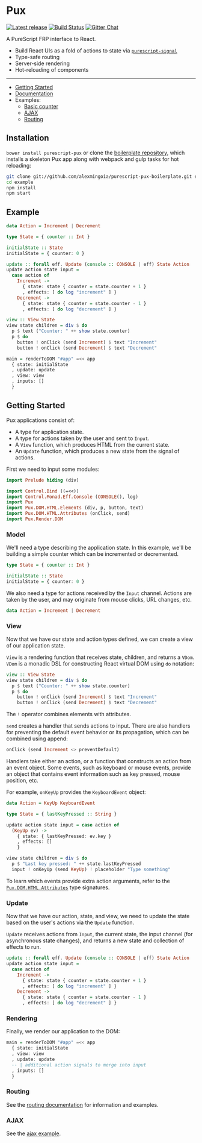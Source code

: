 # Pux

[![Latest release](http://img.shields.io/bower/v/purescript-pux.svg)](https://github.com/alexmingoia/purescript-pux/releases)
[![Build Status](https://travis-ci.org/alexmingoia/purescript-pux.svg?branch=master)](https://travis-ci.org/alexmingoia/purescript-pux)
[![Gitter Chat](https://img.shields.io/gitter/room/gitterHQ/gitter.svg)](https://gitter.im/alexmingoia/purescript-pux)

A PureScript FRP interface to React.

- Build React UIs as a fold of actions to state via [`purescript-signal`](https://github.com/bodil/purescript-signal/)
- Type-safe routing
- Server-side rendering
- Hot-reloading of components

---

- [Getting Started](#getting-started)
- [Documentation](https://github.com/alexmingoia/purescript-pux/tree/master/docs/Pux.md)
- Examples:
  - [Basic counter](https://github.com/alexmingoia/purescript-pux/tree/master/examples/basic/)
  - [AJAX](https://github.com/alexmingoia/purescript-pux/tree/master/examples/ajax/)
  - [Routing](https://github.com/alexmingoia/purescript-pux/tree/master/examples/routing/)

## Installation

`bower install purescript-pux` or clone the
[boilerplate repository](https://github.com/alexmingoia/purescript-pux-boilerplate/),
which installs a skeleton Pux app along with webpack and gulp tasks for hot
reloading:

```sh
git clone git://github.com/alexmingoia/purescript-pux-boilerplate.git example
cd example
npm install
npm start
```

## Example

```purescript
data Action = Increment | Decrement

type State = { counter :: Int }

initialState :: State
initialState = { counter: 0 }

update :: forall eff. Update (console :: CONSOLE | eff) State Action
update action state input =
  case action of
    Increment ->
      { state: state { counter = state.counter + 1 }
      , effects: [ do log "increment" ] }
    Decrement ->
      { state: state { counter = state.counter - 1 }
      , effects: [ do log "decrement" ] }

view :: View State
view state children = div $ do
  p $ text ("Counter: " ++ show state.counter)
  p $ do
    button ! onClick (send Increment) $ text "Increment"
    button ! onClick (send Decrement) $ text "Decrement"

main = renderToDOM "#app" =<< app
  { state: initialState
  , update: update
  , view: view
  , inputs: []
  }
```

## Getting Started

Pux applications consist of:

- A type for application state.
- A type for actions taken by the user and sent to `Input`.
- A `View` function, which produces HTML from the current state.
- An `Update` function, which produces a new state from the signal of actions.

First we need to input some modules:

```purescript
import Prelude hiding (div)

import Control.Bind ((=<<))
import Control.Monad.Eff.Console (CONSOLE(), log)
import Pux
import Pux.DOM.HTML.Elements (div, p, button, text)
import Pux.DOM.HTML.Attributes (onClick, send)
import Pux.Render.DOM
```

### Model

We'll need a type describing the application state. In this example,
we'll be building a simple counter which can be incremented or decremented.

```purescript
type State = { counter :: Int }

initialState :: State
initialState = { counter: 0 }
```

We also need a type for actions received by the `Input` channel. Actions are
taken by the user, and may originate from mouse clicks, URL changes, etc.

```purescript
data Action = Increment | Decrement
```

### View

Now that we have our state and action types defined, we can create a view of
our application state.

`View` is a rendering function that receives state, children, and returns
a `VDom`. `VDom` is a monadic DSL for constructing React virtual DOM using
`do` notation:

```purescript
view :: View State
view state children = div $ do
  p $ text ("Counter: " ++ show state.counter)
  p $ do
    button ! onClick (send Increment) $ text "Increment"
    button ! onClick (send Decrement) $ text "Decrement"
```

The `!` operator combines elements with attributes.

`send` creates a handler that sends actions to input. There are also
handlers for preventing the default event behavior or its propagation,
which can be combined using append:

```purescript
onClick (send Increment <> preventDefault)
```

Handlers take either an action, or a function that constructs an action
from an event object. Some events, such as keyboard or mouse events,
provide an object that contains event information such as key pressed,
mouse position, etc.

For example, `onKeyUp` provides the `KeyboardEvent` object:

```purescript
data Action = KeyUp KeyboardEvent

type State = { lastKeyPressed :: String }

update action state input = case action of
  (KeyUp ev) ->
    { state: { lastKeyPressed: ev.key }
    , effects: []
    }

view state children = div $ do
  p $ "Last key pressed: " ++ state.lastKeyPressed
  input ! onKeyUp (send KeyUp) ! placeholder "Type something"
```

To learn which events provide extra action arguments, refer to the
[`Pux.DOM.HTML.Attributes`](docs/Pux/DOM/HTML/Attributes.md) type signatures.

### Update

Now that we have our action, state, and view, we need to update the state based
on the user's actions via the `Update` function.

`Update` receives actions from `Input`, the current state, the input
channel (for asynchronous state changes), and returns a new state and
collection of effects to run.

```purescript
update :: forall eff. Update (console :: CONSOLE | eff) State Action
update action state input =
  case action of
    Increment ->
      { state: state { counter = state.counter + 1 }
      , effects: [ do log "increment" ] }
    Decrement ->
      { state: state { counter = state.counter - 1 }
      , effects: [ do log "decrement" ] }
```

### Rendering

Finally, we render our application to the DOM:

```purescript
main = renderToDOM "#app" =<< app
  { state: initialState
  , view: view
  , update: update
  -- | additional action signals to merge into input
  , inputs: []
  }
```

### Routing

See the [routing documentation](docs/Pux/Router.md) for information and
examples.

### AJAX

See the [ajax example](examples/ajax/).
